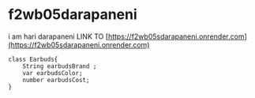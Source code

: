 # f2wb05darapaneni
i am hari darapaneni
LINK TO [https://f2wb05sdarapaneni.onrender.com](https://f2wb05sdarapaneni.onrender.com)
```
class Earbuds{
    String earbudsBrand ;
    var earbudsColor;
    number earbudsCost;
}
```
